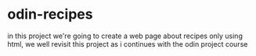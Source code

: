 # odin-recipes

in this project we're going to create a web page about recipes only using html, we well revisit this project as i continues with the odin project course
